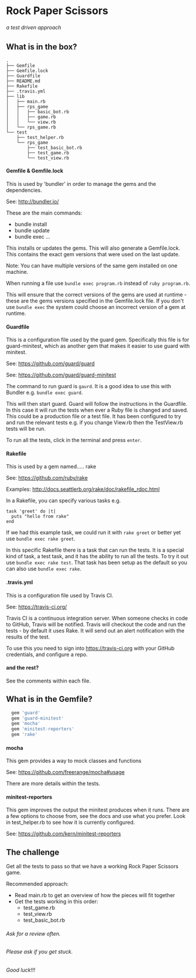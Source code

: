 # Rock Paper Scissors
###### a test driven approach

## What is in the box?

```
.
├── Gemfile
├── Gemfile.lock
├── Guardfile
├── README.md
├── Rakefile
├── .travis.yml
├── lib
│   ├── main.rb
│   ├── rps_game
│   │   ├── basic_bot.rb
│   │   ├── game.rb
│   │   └── view.rb
│   └── rps_game.rb
└── test
    ├── test_helper.rb
    └── rps_game
        ├── test_basic_bot.rb
        ├── test_game.rb
        └── test_view.rb
```

#### Gemfile & Gemfile.lock
This is used by 'bundler' in order to manage the gems and the dependencies. 

See: http://bundler.io/

These are the main commands:
* bundle install
* bundle update
* bundle exec ...

This installs or updates the gems. This will also generate a Gemfile.lock. This contains the exact gem versions that were used on the last update. 

Note: You can have multiple versions of the same gem installed on one machine. 

When running a file use ```bundle exec program.rb``` instead of ```ruby program.rb```.

This will ensure that the correct versions of the gems are used at runtime - these are the gems versions specified in the Gemfile.lock file. If you don't use ```bundle exec``` the system could choose an incorrect version of a gem at runtime.

#### Guardfile
This is a configuration file used by the guard gem. Specifically this file is for guard-minitest, which as another gem that makes it easier to use guard with minitest.

See: https://github.com/guard/guard

See: https://github.com/guard/guard-minitest

The command to run guard is ```gaurd```. It is a good idea to use this with Bundler e.g. ```bundle exec guard```.

This will then start guard. Guard will follow the instructions in the Guardfile. In this case it will run the tests when ever a Ruby file is changed and saved. This could be a production file or a test file. It has been configured to try and run the relevant tests e.g. if you change View.rb then the  TestView.rb tests will be run.

To run all the tests, click in the terminal and press ```enter```.


#### Rakefile
This is used by a gem named..... rake

See: https://github.com/ruby/rake

Examples: http://docs.seattlerb.org/rake/doc/rakefile_rdoc.html

In a Rakefile, you can specify various tasks e.g.
```
task 'greet' do |t|
  puts "hello from rake"
end
```

If we had this example task, we could run it with ```rake greet``` or better yet use ```bundle exec rake greet```.

In this specific Rakefile there is a task that can run the tests. It is a special kind of task, a test task, and it has the ability to run all the tests. To try it out use ```bundle exec rake test```. That task has been setup as the default so you can also use ```bundle exec rake```.


#### .travis.yml
This is a configuration file used by Travis CI.

See: https://travis-ci.org/

Travis CI is a continuous integration server. When someone checks in code to GitHub, Travis will be notified. Travis will checkout the code and run the tests - by default it uses Rake. It will send out an alert notification with the results of the test. 

To use this you need to sign into https://travis-ci.org with your GitHub credentials, and configure a repo. 

#### and the rest?

See the comments within each file.

## What is in the Gemfile?

```ruby
  gem 'guard'
  gem 'guard-minitest'
  gem 'mocha'	
  gem 'minitest-reporters'
  gem 'rake'
```
#### mocha
This gem provides a way to mock classes and functions

See: https://github.com/freerange/mocha#usage

There are more details within the tests.

#### minitest-reporters

This gem improves the output the minitest produces when it runs. There are a few options to choose from, see the docs and use what you prefer. Look in test_helper.rb to see how it is currently configured.

See: https://github.com/kern/minitest-reporters


## The challenge

Get all the tests to pass so that we have a working Rock Paper Scissors game.

Recommended approach:
* Read main.rb to get an overview of how the pieces will fit together
* Get the tests working in this order:
  * test_game.rb
  * test_view.rb
  * test_basic_bot.rb

###### Ask for a review often. 
###### Please ask if you get stuck.

###### Good luck!!!



